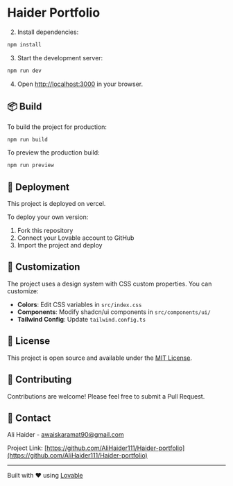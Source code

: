 # Haider Portfolio

2. Install dependencies:
```bash
npm install
```

3. Start the development server:
```bash
npm run dev
```

4. Open [http://localhost:3000](http://localhost:3000) in your browser.

## 📦 Build

To build the project for production:

```bash
npm run build
```

To preview the production build:

```bash
npm run preview
```

## 🚀 Deployment

This project is deployed on vercel. 

To deploy your own version:
1. Fork this repository
2. Connect your Lovable account to GitHub
3. Import the project and deploy

## 🎨 Customization

The project uses a design system with CSS custom properties. You can customize:

- **Colors**: Edit CSS variables in `src/index.css`
- **Components**: Modify shadcn/ui components in `src/components/ui/`
- **Tailwind Config**: Update `tailwind.config.ts`

## 📝 License

This project is open source and available under the [MIT License](LICENSE).

## 🤝 Contributing

Contributions are welcome! Please feel free to submit a Pull Request.

## 📧 Contact

Ali Haider - [awaiskaramat90@gmail.com](awaiskaramat90@gmail.com)

Project Link: [https://github.com/AliHaider111/Haider-portfolio](https://github.com/AliHaider111/Haider-portfolio)

---

Built with ❤️ using [Lovable](https://lovable.dev)